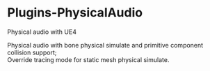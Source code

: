 # Plugins-PhysicalAudio
Physical audio with UE4

Physical audio with bone physical simulate and primitive component collision support;  
Override tracing mode for static mesh physical simulate.
